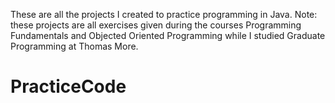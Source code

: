 These are all the projects I created to practice programming in Java.
Note: these projects are all exercises given during the courses Programming Fundamentals and Objected Oriented Programming while I studied Graduate Programming at Thomas More.
# PracticeCode
